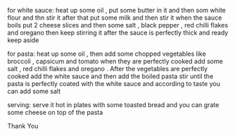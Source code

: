 for white sauce:
heat up some oil , put some butter in it and then som white flour and thn stir it
after that put some milk and then stir it when the sauce boils put 2 cheese slices and then some salt , black pepper , red chilli flakes and oregano then keep stirring it after the sauce is perfectly thick and ready keep aside

for pasta:
heat up some oil , then add some chopped vegetables like broccoli ,  capsicum and tomato when they are perfectly cooked add some salt , red chilli flakes and oregano .
After the vegetables are perfectly cooked add the white sauce and then add the boiled pasta 
stir until the pasta is perfectly coated with the white sauce and according to taste you can add some salt 

serving:
serve it hot in plates with some toasted bread and you can grate some cheese on top of the pasta

Thank You
